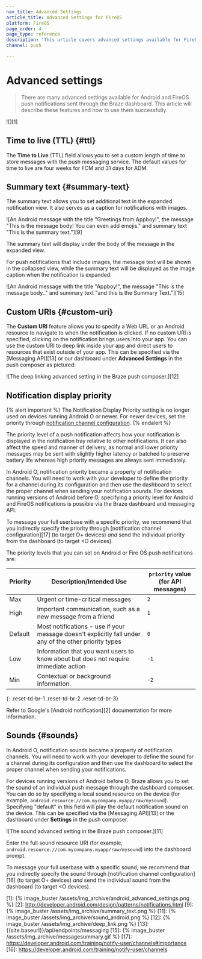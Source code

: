 ```yaml
---
nav_title: Advanced Settings
article_title: Advanced Settings for FireOS
platform: FireOS
page_order: 4
page_type: reference
description: "This article covers advanced settings available for FireOS push notifications sent through the Braze dashboard."
channel: push

---
```


# Advanced settings

> There are many advanced settings available for Android and FireOS push notifications sent through the Braze dashboard. This article will describe these features and how to use them successfully.

![][1]

## Time to live (TTL) {#ttl}

The **Time to Live** (TTL) field allows you to set a custom length of time to store messages with the push messaging service. The default values for time to live are four weeks for FCM and 31 days for ADM.

## Summary text {#summary-text}

The summary text allows you to set additional text in the expanded notification view. It also serves as a caption for notifications with images.

![An Android message with the title "Greetings from Appboy!", the message "This is the message body! You can even add emojis." and summary text "This is the summary text."][9]

The summary text will display under the body of the message in the expanded view.

For push notifications that include images, the message text will be shown in the collapsed view, while the summary text will be displayed as the image caption when the notification is expanded. 

![An Android message with the title "Appboy!", the message "This is the message body.." and summary text "and this is the Summary Text."][15]

## Custom URIs {#custom-uri}

The **Custom URI** feature allows you to specify a Web URL or an Android resource to navigate to when the notification is clicked. If no custom URI is specified, clicking on the notification brings users into your app. You can use the custom URI to deep link inside your app and direct users to resources that exist outside of your app. This can be specified via the [Messaging API][13] or our dashboard under **Advanced Settings** in the push composer as pictured:

![The deep linking advanced setting in the Braze push composer.][12]

## Notification display priority

{% alert important %}
The Notification Display Priority setting is no longer used on devices running Android O or newer. For newer devices, set the priority through [notification channel configuration](https://developer.android.com/training/notify-user/channels#importance).
{% endalert %}

The priority level of a push notification affects how your notification is displayed in the notification tray relative to other notifications. It can also affect the speed and manner of delivery, as normal and lower priority messages may be sent with slightly higher latency or batched to preserve battery life whereas high priority messages are always sent immediately.

In Android O, notification priority became a property of notification channels. You will need to work with your developer to define the priority for a channel during its configuration and then use the dashboard to select the proper channel when sending your notification sounds. For devices running versions of Android before O, specifying a priority level for Android and FireOS notifications is possible via the Braze dashboard and messaging API. 

To message your full userbase with a specific priority, we recommend that you indirectly specify the priority through [notification channel configuration][17] (to target O+ devices) *and* send the individual priority from the dashboard (to target &#60;O devices).

The priority levels that you can set on Android or Fire OS push notifications are:

| Priority | Description/Intended Use | `priority` value (for API messages) |
|----------|--------------------------|-------------------------------------|
| Max      | Urgent or time-critical messages | `2` |
| High     | Important communication, such as a new message from a friend | `1` |
| Default  | Most notifications - use if your message doesn't explicitly fall under any of the other priority types | `0` |
| Low      | Information that you want users to know about but does not require immediate action | `-1` |
| Min      | Contextual or background information. | `-2` |
{: .reset-td-br-1 .reset-td-br-2 .reset-td-br-3}

Refer to Google's [Android notification][2] documentation for more information.

## Sounds {#sounds}

In Android O, notification sounds became a property of notification channels. You will need to work with your developer to define the sound for a channel during its configuration and then use the dashboard to select the proper channel when sending your notifications.

For devices running versions of Android before O, Braze allows you to set the sound of an individual push message through the dashboard composer. You can do so by specifying a local sound resource on the device (for example, `android.resource://com.mycompany.myapp/raw/mysound`). Specifying "default" in this field will play the default notification sound on the device. This can be specified via the [Messaging API][13] or the dashboard under **Settings** in the push composer.

![The sound advanced setting in the Braze push composer.][11]

Enter the full sound resource URI (for example, `android.resource://com.mycompany.myapp/raw/mysound`) into the dashboard prompt.

To message your full userbase with a specific sound, we recommend that you indirectly specify the sound through [notification channel configuration][16] (to target O+ devices) *and* send the individual sound from the dashboard (to target &#60;O devices).

[1]: {% image_buster /assets/img_archive/android_advanced_settings.png %}
[2]: http://developer.android.com/design/patterns/notifications.html
[9]: {% image_buster /assets/img_archive/summary_text.png %}
[11]: {% image_buster /assets/img_archive/sound_android.png %}
[12]: {% image_buster /assets/img_archive/deep_link.png %}
[13]: {{site.baseurl}}/api/endpoints/messaging
[15]: {% image_buster /assets/img_archive/messagesummary.gif %}
[17]: https://developer.android.com/training/notify-user/channels#importance
[16]: https://developer.android.com/training/notify-user/channels
